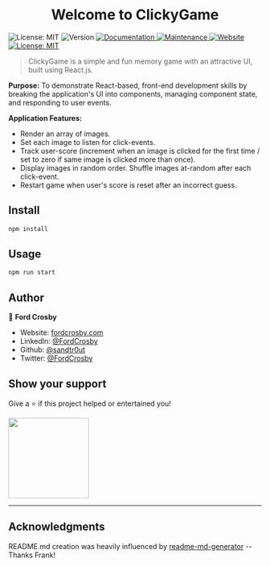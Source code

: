 <h1 align="center">Welcome to ClickyGame</h1>
<p>
<img alt="License: MIT" src="https://img.shields.io/static/v1?label=stack&message=front-end&color=important&style=flat-square" />
  <img alt="Version" src="https://img.shields.io/badge/version-1.3.0-blue.svg?cacheSeconds=2592000&style=flat-square" />
  <a href="https://github.com/sandtr0ut/friend-finder#readme">
    <img alt="Documentation" src="https://img.shields.io/badge/documentation-yes-brightgreen?style=flat-square" target="_blank" />
  </a>
  <a href="https://github.com/sandtr0ut/ClickyGame/graphs/commit-activity">
    <img alt="Maintenance" src="https://img.shields.io/badge/Maintained%3F-yes-blueviolet?style=flat-square" target="_blank" />
  </a>
  <a href="https://sandtr0ut.github.io/crystals-collector/">
    <img alt="Website" src="https://img.shields.io/website?down_color=red&down_message=offline&up_color=blue&up_message=online&style=flat-square&url=https%3A%2F%2Fsandtr0ut.github.io%2Fcrystals-collector%2F" target="_blank">
    </a>

  <a href="https://github.com/sandtr0ut/ClickyGame/blob/master/LICENSE">
    <img alt="License: MIT" src="https://img.shields.io/badge/License-MIT-yellow?style=flat-square" target="_blank" />
  </a>
</p>

> ClickyGame is a simple and fun memory game with an attractive UI, built using React.js.

**Purpose:** To demonstrate React-based, front-end development skills by breaking the application's UI into components, managing component state, and responding to user events.

**Application Features:**

- Render an array of images.
- Set each image to listen for click-events.
- Track user-score (increment when an image is clicked for the first time / set to zero if same image is clicked more than once).
- Display images in random order. Shuffle images at-random after each click-event.
- Restart game when user's score is reset after an incorrect guess.

## Install

```sh
npm install
```

## Usage

```sh
npm run start
```

## Author

👤 **Ford Crosby**

- Website: [fordcrosby.com](fordcrosby.com)
- LinkedIn: [@FordCrosby](https://www.linkedin.com/in/fordcrosby/)
- Github: [@sandtr0ut](https://github.com/sandtr0ut)
- Twitter: [@FordCrosby](https://twitter.com/FordCrosby)

## Show your support

Give a ⭐️ if this project helped or entertained you!

<a href="https://www.patreon.com/sandtr0ut">
  <img src="https://c5.patreon.com/external/logo/become_a_patron_button@2x.png" width="160">
</a>

---

## Acknowledgments

README.md creation was heavily influenced by [readme-md-generator](https://github.com/kefranabg/readme-md-generator)
-- Thanks Frank!
